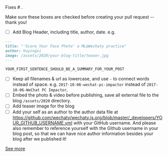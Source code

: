 Fixes # .

Make sure these boxes are checked before creating your pull request -- thank you!

- [ ] Add Blog Header, including title, author, date.
e.g.

``` md
---
title: "'Score Your Face Photo' a ML&Wechaty practice"
author: huyingxi
image: /assets/2020/your-blog-title/teaser.jpg
---

YOUR_FIRST_SENTENCE_SHOULD_BE_A_SUMMARY_FOR_YOUR_POST

```

- [ ] Keep all filenames & url as lowercase, and use `-` to connect words instead of space. e.g. `2017-10-06-wechat-pc-impactor` instead of `2017-10-06-WeChat PC Impactor`,
- [ ] Embed the photo & video before publishing, save all external file to the blog `/assets/2020` directory.
- [ ] Add teaser image for the blog
- [ ] Add your self as an author to the author data file at <https://github.com/wechaty/wechaty.js.org/blob/master/_developers/YOUR_GITHUB_USERNAME.yml> with your GitHub username. And please also remember to reference yourself with the Github username in your blog post, so that we can have nice author information besides your blog after we published it!

[See more](https://github.com/wechaty/wechaty.js.org#contribute-guideline)
